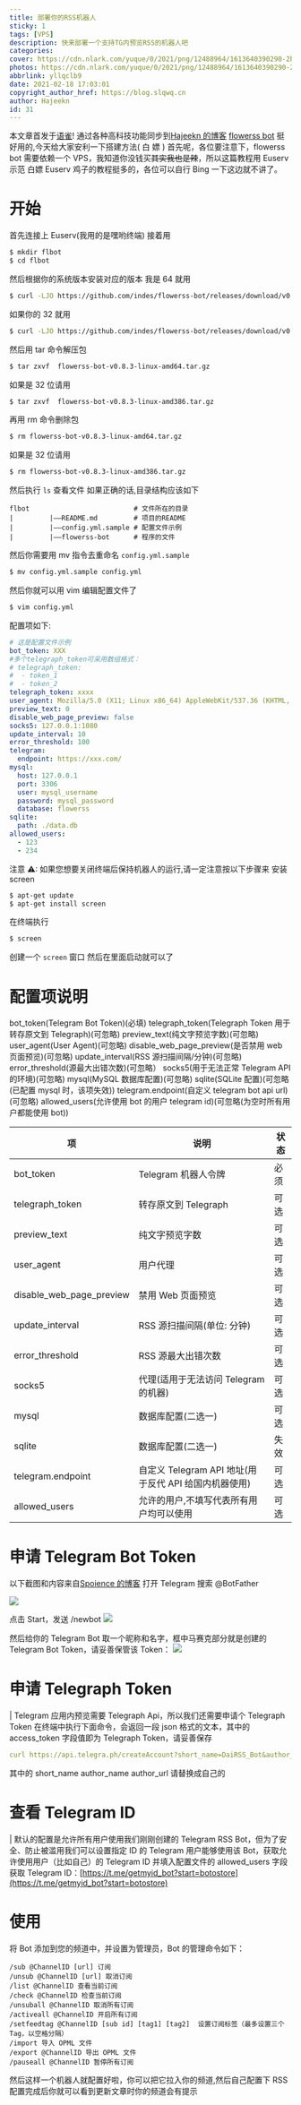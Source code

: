 ```yaml
---
title: 部署你的RSS机器人
sticky: 1
tags: [VPS]
description: 快来部署一个支持TG内预览RSS的机器人吧
categories:
cover: https://cdn.nlark.com/yuque/0/2021/png/12488964/1613640390290-2b2d5a32-b5f8-4d49-83d5-be3617937724.png
photos: https://cdn.nlark.com/yuque/0/2021/png/12488964/1613640390290-2b2d5a32-b5f8-4d49-83d5-be3617937724.png
abbrlink: yllqclb9
date: 2021-02-18 17:03:01
copyright_author_href: https://blog.slqwq.cn
author: Hajeekn
id: 31
---
```


本文章首发于[语雀](https://www.yuque.com/ladjeek/ygg4q6)!
通过各种高科技功能同步到[Hajeekn 的博客](https://blog.slqwq.cn)
[flowerss bot](https://github.com/indes/flowerss-bot)
挺好用的,今天给大家安利一下搭建方法( 白 嫖 )
首先呢，各位要注意下，flowerss bot 需要依赖一个 VPS，我知道你没钱买<s>其实我也是辣</s>，所以这篇教程用 Euserv 示范
白嫖 Euserv 鸡子的教程挺多的，各位可以自行 Bing 一下这边就不讲了。

# 开始

首先连接上 Euserv(我用的是嘿哟终端)
接着用

```bash
$ mkdir flbot
$ cd flbot
```

然后根据你的系统版本安装对应的版本
我是 64 就用

```bash
$ curl -LJO https://github.com/indes/flowerss-bot/releases/download/v0.8.3/flowerss-bot-v0.8.3-linux-amd64.tar.gz
```

如果你的 32 就用

```bash
$ curl -LJO https://github.com/indes/flowerss-bot/releases/download/v0.8.3/flowerss-bot-v0.8.3-linux-386.tar.gz
```

然后用 tar 命令解压包

```bash
$ tar zxvf  flowerss-bot-v0.8.3-linux-amd64.tar.gz
```

如果是 32 位请用

```bash
$ tar zxvf  flowerss-bot-v0.8.3-linux-amd386.tar.gz
```

再用 rm 命令删除包

```bash
$ rm flowerss-bot-v0.8.3-linux-amd64.tar.gz
```

如果是 32 位请用

```bash
$ rm flowerss-bot-v0.8.3-linux-amd386.tar.gz
```

然后执行 `ls` 查看文件
如果正确的话,目录结构应该如下

```
flbot                          # 文件所在的目录
|         |——README.md         # 项目的README
|         |——config.yml.sample # 配置文件示例
|         |——flowerss-bot      # 程序的文件
```

然后你需要用 mv 指令去重命名 `config.yml.sample`

```bash
$ mv config.yml.sample config.yml
```

然后你就可以用 vim 编辑配置文件了

```bash
$ vim config.yml
```

配置项如下:

```yaml
# 这是配置文件示例
bot_token: XXX
#多个telegraph_token可采用数组格式：
# telegraph_token:
#  - token_1
#  - token_2
telegraph_token: xxxx
user_agent: Mozilla/5.0 (X11; Linux x86_64) AppleWebKit/537.36 (KHTML, like Gecko) Chrome/51.0.2704.103 Safari/537.36
preview_text: 0
disable_web_page_preview: false
socks5: 127.0.0.1:1080
update_interval: 10
error_threshold: 100
telegram:
  endpoint: https://xxx.com/
mysql:
  host: 127.0.0.1
  port: 3306
  user: mysql_username
  password: mysql_password
  database: flowerss
sqlite:
  path: ./data.db
allowed_users:
  - 123
  - 234
```

注意 ⚠: 如果您想要关闭终端后保持机器人的运行,请一定注意按以下步骤来
安装 screen

```bash
$ apt-get update
$ apt-get install screen
```

在终端执行

```bash
$ screen
```

创建一个 `screen` 窗口
然后在里面启动就可以了

# 配置项说明

bot_token(Telegram Bot Token)(必填)
telegraph_token(Telegraph Token 用于转存原文到 Telegraph)(可忽略)
preview_text(纯文字预览字数)(可忽略)
user_agent(User Agent)(可忽略)
disable_web_page_preview(是否禁用 web 页面预览)(可忽略)
update_interval(RSS 源扫描间隔/分钟)(可忽略)
error_threshold(源最大出错次数)(可忽略）
socks5(用于无法正常 Telegram API 的环境)(可忽略)
mysql(MySQL 数据库配置)(可忽略)
sqlite(SQLite 配置)(可忽略(已配置 mysql 时，该项失效))
telegram.endpoint(自定义 telegram bot api url)(可忽略)
allowed_users(允许使用 bot 的用户 telegram id)(可忽略(为空时所有用户都能使用 bot))

| 项                       | 说明                                                  | 状态 |
| ------------------------ | ----------------------------------------------------- | ---- |
| bot_token                | Telegram 机器人令牌                                   | 必须 |
| telegraph_token          | 转存原文到 Telegraph                                  | 可选 |
| preview_text             | 纯文字预览字数                                        | 可选 |
| user_agent               | 用户代理                                              | 可选 |
| disable_web_page_preview | 禁用 Web 页面预览                                     | 可选 |
| update_interval          | RSS 源扫描间隔(单位: 分钟)                            | 可选 |
| error_threshold          | RSS 源最大出错次数                                    | 可选 |
| socks5                   | 代理(适用于无法访问 Telegram 的机器)                  | 可选 |
| mysql                    | 数据库配置(二选一)                                    | 可选 |
| sqlite                   | 数据库配置(二选一)                                    | 失效 |
| telegram.endpoint        | 自定义 Telegram API 地址(用于反代 API 给国内机器使用) | 可选 |
| allowed_users            | 允许的用户,不填写代表所有用户均可以使用               | 可选 |



# 申请 Telegram Bot Token

以下截图和内容来自[Spoience 的博客](https://www.dejavu.moe/)
打开 Telegram 搜索 @BotFather

![](https://rmt.ladydaily.com/fetch/hajeekn/storage/202204171105160.png#crop=0&crop=0&crop=1&crop=1&id=rJkSB&originHeight=203&originWidth=351&originalType=binary&ratio=1&rotation=0&showTitle=false&status=done&style=none&title=)

点击 Start，发送 /newbot
![](https://rmt.ladydaily.com/fetch/hajeekn/storage/202204171105356.png#crop=0&crop=0&crop=1&crop=1&id=e7ELr&originHeight=711&originWidth=637&originalType=binary&ratio=1&rotation=0&showTitle=false&status=done&style=none&title=)

然后给你的 Telegram Bot 取一个昵称和名字，框中马赛克部分就是创建的 Telegram Bot Token，请妥善保管该 Token：
![](https://rmt.ladydaily.com/fetch/hajeekn/storage/202204171105882.png#crop=0&crop=0&crop=1&crop=1&id=lsW1L&originHeight=763&originWidth=643&originalType=binary&ratio=1&rotation=0&showTitle=false&status=done&style=none&title=)

# 申请 Telegraph Token

| Telegram 应用内预览需要 Telegraph Api，所以我们还需要申请个 Telegraph Token
在终端中执行下面命令，会返回一段 json 格式的文本，其中的 access_token 字段值即为 Telegraph Token，请妥善保存

```yaml
curl https://api.telegra.ph/createAccount?short_name=DaiRSS_Bot&author_name=Spoience&author_url=https://spoience.com
```

其中的 short_name author_name author_url 请替换成自己的

# 查看 Telegram ID

| 默认的配置是允许所有用户使用我们刚刚创建的 Telegram RSS Bot，但为了安全、防止被滥用我们可以设置指定 ID 的 Telegram 用户能够使用该 Bot，获取允许使用用户（比如自己）的 Telegram ID 并填入配置文件的 allowed_users 字段
获取 Telegram ID：[https://t.me/getmyid_bot?start=botostore](https://t.me/getmyid_bot?start=botostore)

# 使用

将 Bot 添加到您的频道中，并设置为管理员，Bot 的管理命令如下：

```shell
/sub @ChannelID [url] 订阅
/unsub @ChannelID [url] 取消订阅
/list @ChannelID 查看当前订阅
/check @ChannelID 检查当前订阅
/unsuball @ChannelID 取消所有订阅
/activeall @ChannelID 开启所有订阅
/setfeedtag @ChannelID [sub id] [tag1] [tag2]  设置订阅标签（最多设置三个Tag，以空格分隔）
/import 导入 OPML 文件
/export @ChannelID 导出 OPML 文件
/pauseall @ChannelID 暂停所有订阅
```

然后这样一个机器人就配置好啦，你可以把它拉入你的频道,然后自己配置下 RSS
配置完成后你就可以看到更新文章时你的频道会有提示
